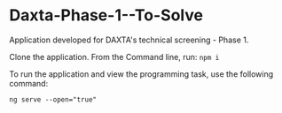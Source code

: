 # Daxta-Phase-1--To-Solve
 
Application developed for DAXTA's technical screening - Phase 1.

Clone the application. From the Command line, run: `npm i`

To run the application and view the programming task, use the following command:

`ng serve --open="true"`
